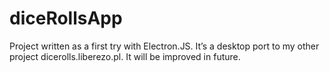 # diceRollsApp
Project written as a first try with Electron.JS. It’s a desktop port to my other project dicerolls.liberezo.pl. It will be improved in future.
